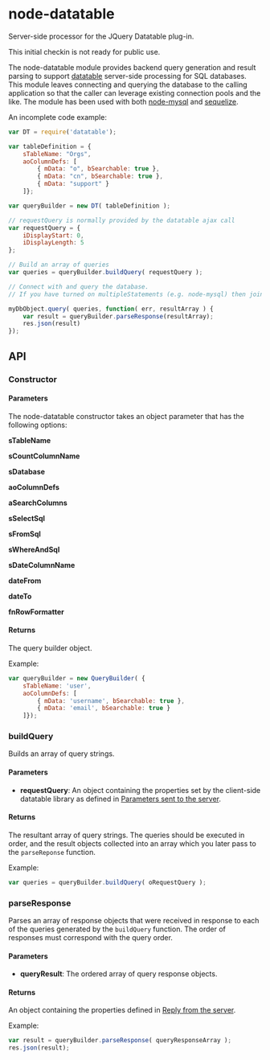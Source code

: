 node-datatable
==============

Server-side processor for the JQuery Datatable plug-in.

This initial checkin is not ready for public use.

The node-datatable module provides backend query generation and result parsing to support [datatable](http://datatables.net/development/server-side/sql) server-side processing for SQL databases. This module leaves connecting and querying the database to the calling application so that the caller can leverage existing connection pools and the like. The module has been used with both [node-mysql](https://github.com/felixge/node-mysql) and [sequelize](sequelizejs.com).   

An incomplete code example:

```javascript
var DT = require('datatable');

var tableDefinition = {
    sTableName: "Orgs",
    aoColumnDefs: [
        { mData: "o", bSearchable: true },
        { mData: "cn", bSearchable: true },
        { mData: "support" }
    ]};

var queryBuilder = new DT( tableDefinition );

// requestQuery is normally provided by the datatable ajax call
var requestQuery = {
    iDisplayStart: 0,
    iDisplayLength: 5
};

// Build an array of queries
var queries = queryBuilder.buildQuery( requestQuery );

// Connect with and query the database.
// If you have turned on multipleStatements (e.g. node-mysql) then join the queries into one string

myDbObject.query( queries, function( err, resultArray ) {
    var result = queryBuilder.parseResponse(resultArray);
    res.json(result)
});

```

## API ##

### Constructor ###

#### Parameters ####

The node-datatable constructor takes an object parameter that has the following options:

**sTableName**

**sCountColumnName**

**sDatabase**

**aoColumnDefs**

**aSearchColumns**

**sSelectSql**

**sFromSql**

**sWhereAndSql**

**sDateColumnName**

**dateFrom**

**dateTo**

**fnRowFormatter**

#### Returns #####

The query builder object.

Example:

```javascript
var queryBuilder = new QueryBuilder( {
    sTableName: 'user',
    aoColumnDefs: [
        { mData: 'username', bSearchable: true },
        { mData: 'email', bSearchable: true }
    ]});
```

### buildQuery ###

Builds an array of query strings.

#### Parameters ####

- __requestQuery__: An object containing the properties set by the client-side datatable library as defined in [Parameters sent to the server](http://datatables.net/usage/server-side).

#### Returns #####

The resultant array of query strings. The queries should be executed in order, and the result objects collected into an array which you later pass to the ```parseReponse``` function. 

Example:

```javascript
var queries = queryBuilder.buildQuery( oRequestQuery );
```

### parseResponse ###

Parses an array of response objects that were received in response to each of the queries generated by the ```buildQuery``` function. The order of responses must correspond with the query order.

#### Parameters ####

- __queryResult__: The ordered array of query response objects.

#### Returns #####

An object containing the properties defined in [Reply from the server](http://datatables.net/usage/server-side).

Example:

```javascript
var result = queryBuilder.parseResponse( queryResponseArray );
res.json(result);
```
